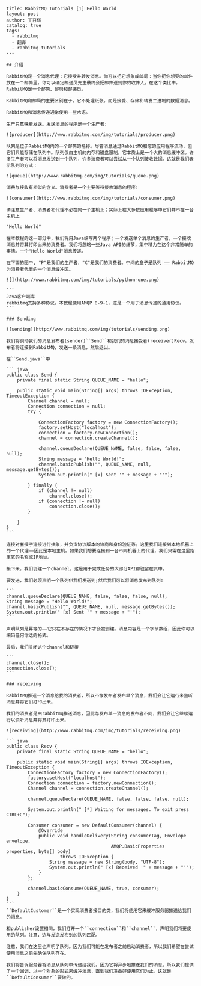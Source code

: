 ````---
title: RabbitMQ Tutorials [1] Hello World
layout: post
author: 王召辉
catalog: true
tags:
  - rabbitmq
  - 翻译
  - rabbitmq tutorials
---

## 介绍

RabbitMQ是一个消息代理：它接受并转发消息。你可以把它想象成邮局：当你把你想要的邮件放在一个邮筒里，你可以确定邮递员先生最终会把邮件送到你的收件人。在这个类比中，RabbitMQ是一个邮筒、邮局和邮递员。

RabbitMQ和邮局的主要区别在于，它不处理纸张，而是接受、存储和转发二进制的数据消息。

RabbitMQ和消息传递通常使用一些术语。

生产只意味着发送。发送消息的程序是一个生产者:

![producer](http://www.rabbitmq.com/img/tutorials/producer.png)

队列是位于RabbitMQ内的一个邮筒的名称。尽管消息通过RabbitMQ和您的应用程序流动，但它们只能存储在队列中。队列仅由主机的内存和磁盘限制，它本质上是一个大的消息缓冲区。许多生产者可以将消息发送到一个队列，许多消费者可以尝试从一个队列接收数据。这就是我们表示队列的方式：

![queue](http://www.rabbitmq.com/img/tutorials/queue.png)

消费与接收有相似的含义。消费者是一个主要等待接收消息的程序:

![consumer](http://www.rabbitmq.com/img/tutorials/consumer.png)

请注意生产者、消费者和代理不必在同一个主机上；实际上在大多数应用程序中它们并不在一台主机上

"Hello World"

在本教程的这一部分中，我们将用Java编写两个程序；一个发送单个消息的生产者，一个接收消息并将其打印出来的消费者。我们将忽略一些Java API的细节，集中精力在这个非常简单的事情。一个"Hello World"消息传递。

在下面的图中, "P"是我们的生产者，"C"是我们的消费者。中间的盒子是队列 —— RabbitMQ为消费者代表的一个消息缓冲区。

![](http://www.rabbitmq.com/img/tutorials/python-one.png)

```
Java客户端库
rabbitmq支持多种协议。本教程使用AMQP 0-9-1，这是一个用于消息传递的通用协议。
```

### Sending

![sending](http://www.rabbitmq.com/img/tutorials/sending.png)

我们将调动我们的消息发布者(sender)``Send``和我们的消息接受者(receiver)Recv。发布者将连接到RabbitMQ，发送一条消息，然后退出。

在``Send.java``中

``` java
public class Send {
    private final static String QUEUE_NAME = "hello";

    public static void main(String[] args) throws IOException, TimeoutException {
        Channel channel = null;
        Connection connection = null;
        try {

            ConnectionFactory factory = new ConnectionFactory();
            factory.setHost("localhost");
            connection = factory.newConnection();
            channel = connection.createChannel();

            channel.queueDeclare(QUEUE_NAME, false, false, false, null);
            String message = "Hello World!";
            channel.basicPublish("", QUEUE_NAME, null, message.getBytes());
            System.out.println(" [x] Sent '" + message + "'");

        } finally {
            if (channel != null)
                channel.close();
            if (connection != null)
                connection.close();
        }

    }
}
```

连接对套接字连接进行抽象，并负责协议版本的协商和身份验证等。这里我们连接到本地机器上的一个代理——因此是本地主机。如果我们想要连接到一台不同机器上的代理，我们只需在这里指定它的名称或IP地址。

接下来，我们创建一个channel，这是用于完成任务的大部分API都驻留在其中。

要发送，我们必须声明一个队列供我们发送到;然后我们可以将消息发布到队列:

```
channel.queueDeclare(QUEUE_NAME, false, false, false, null);
String message = "Hello World!";
channel.basicPublish("", QUEUE_NAME, null, message.getBytes());
System.out.println(" [x] Sent '" + message + "'");
```

声明队列是幂等的——它只在不存在的情况下才会被创建。消息内容是一个字节数组，因此你可以编码任何你选的格式。

最后，我们关闭这个channel和链接

```
channel.close();
connection.close();
```

### receiving

RabbitMQ推送一个消息给我的消费者，所以不像发布者发布单个消息，我们会让它运行来监听消息并将它们打印出来。

我们的消费者是由rabbitmq推送消息，因此与发布单一消息的发布者不同，我们会让它继续运行以侦听消息并将其打印出来。

![receiving](http://www.rabbitmq.com/img/tutorials/receiving.png)

``` java
public class Recv {
    private final static String QUEUE_NAME = "hello";

    public static void main(String[] args) throws IOException, TimeoutException {
        ConnectionFactory factory = new ConnectionFactory();
        factory.setHost("localhost");
        Connection connection = factory.newConnection();
        Channel channel = connection.createChannel();

        channel.queueDeclare(QUEUE_NAME, false, false, false, null);

        System.out.println(" [*] Waiting for messages. To exit press CTRL+C");

        Consumer consumer = new DefaultConsumer(channel) {
            @Override
            public void handleDelivery(String consumerTag, Envelope envelope,
                                       AMQP.BasicProperties properties, byte[] body)
                    throws IOException {
                String message = new String(body, "UTF-8");
                System.out.println(" [x] Received '" + message + "'");
            }
        };

        channel.basicConsume(QUEUE_NAME, true, consumer);
    }
}
```
``DefaultCustomer``是一个实现消费者接口的类，我们将使用它来缓冲服务器推送给我们的消息。

和publisher设置相同，我们打开一个``connection``和``channel``，声明我们将要使用的队列。注意，这与发送发布到的队列匹配。

注意，我们在这里也声明了队列。因为我们可能在发布者之前启动消费者，所以我们希望在尝试使用消息之前先确保队列存在。

我们将告诉服务器将消息从队列中传递给我们。因为它将异步地推送我们的消息，所以我们提供了一个回调，以一个对象的形式来缓冲消息，直到我们准备好使用它们为止。这就是``DefaultConsumer``要做的。


````